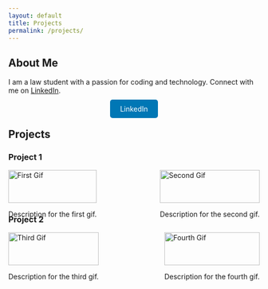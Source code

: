 ```yaml
---
layout: default
title: Projects
permalink: /projects/
---
```


## About Me

I am a law student with a passion for coding and technology. Connect with me on [LinkedIn](https://www.linkedin.com/in/your-linkedin-profile).

<div style="text-align: center; margin-top: 20px;">
  <a href="https://www.linkedin.com/in/your-linkedin-profile" style="background-color: #0077B5; color: white; padding: 10px 20px; text-decoration: none; border-radius: 5px;">LinkedIn</a>
</div>

## Projects

### Project 1

<div style="display: flex; justify-content: space-between;">
  <div>
    <img src="https://path-to-your-first-gif.gif" alt="First Gif" style="width: 100%; max-width: 300px;">
    <p>Description for the first gif.</p>
  </div>
  <div>
    <img src="https://path-to-your-second-gif.gif" alt="Second Gif" style="width: 100%; max-width: 300px;">
    <p>Description for the second gif.</p>
  </div>
</div>

### Project 2

<div style="display: flex; justify-content: space-between;">
  <div>
    <img src="https://path-to-your-third-gif.gif" alt="Third Gif" style="width: 100%; max-width: 300px;">
    <p>Description for the third gif.</p>
  </div>
  <div>
    <img src="https://path-to-your-fourth-gif.gif" alt="Fourth Gif" style="width: 100%; max-width: 300px;">
    <p>Description for the fourth gif.</p>
  </div>
</div>

<!-- Repeat the above structure for more projects -->